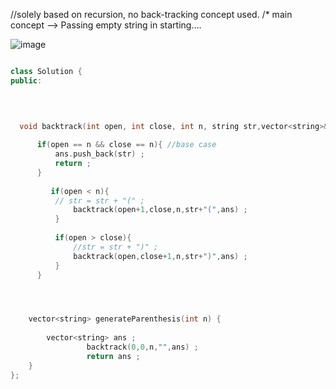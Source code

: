 //solely based on recursion, no back-tracking concept used.
/* main concept -->
Passing empty string in starting....

![image](https://github.com/HIMANSHU73/DataStructures_and_Algorithms/assets/78476814/66448c38-5231-4030-928e-9a82f5391f95)


```cpp

class Solution {
public:


 
  
  void backtrack(int open, int close, int n, string str,vector<string>& ans){
    
      if(open == n && close == n){ //base case 
          ans.push_back(str) ;
          return ;
      }
       
         if(open < n){
          // str = str + "(" ;
              backtrack(open+1,close,n,str+"(",ans) ;
          }
          
          if(open > close){
              //str = str + ")" ;
              backtrack(open,close+1,n,str+")",ans) ;
          }
      }  




    vector<string> generateParenthesis(int n) {
  
        vector<string> ans ;
                 backtrack(0,0,n,"",ans) ;
                 return ans ;
    }
};
```
